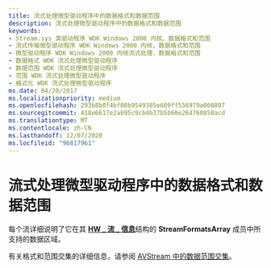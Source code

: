 ```yaml
---
title: 流式处理微型驱动程序中的数据格式和数据范围
description: 流式处理微型驱动程序中的数据格式和数据范围
keywords:
- Stream.sys 类驱动程序 WDK Windows 2000 内核、数据格式和范围
- 流式传输微型驱动程序 WDK Windows 2000 内核，数据格式和范围
- 微型驱动程序 WDK Windows 2000 内核流式处理，数据格式和范围
- 数据格式 WDK 流式处理微型驱动程序
- 数据范围 WDK 流式处理微型驱动程序
- 范围 WDK 流式处理微型驱动程序
- 格式化 WDK 流式处理微型驱动程序
ms.date: 04/20/2017
ms.localizationpriority: medium
ms.openlocfilehash: 293b8b0f4bf08b9549385e609ff556979a008807
ms.sourcegitcommit: 418e6617e2a695c9cb4b37b5b60e264760858acd
ms.translationtype: MT
ms.contentlocale: zh-CN
ms.lasthandoff: 12/07/2020
ms.locfileid: "96817961"
---
```

# <a name="data-formats-and-data-ranges-in-streaming-minidrivers"></a>流式处理微型驱动程序中的数据格式和数据范围





每个流详细说明了它在其 [**HW \_ 流 \_ 信息**](/windows-hardware/drivers/ddi/strmini/ns-strmini-_hw_stream_information)结构的 **StreamFormatsArray** 成员中所支持的数据区域。

有关格式和范围交集的详细信息，请参阅 [AVStream 中的数据范围交集](data-range-intersections-in-avstream.md)。

 

